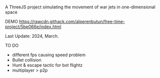 A ThreeJS project simulating the movement of war jets in one-dimensional space

DEMO
https://rawcdn.githack.com/alperenbutun/free-time-project/5be066e/index.html

Last Update: 2024, March.

TO DO
* different fps causing speed problem
* Bullet collision
* Hunt & escape tactic for bot flightz
* multiplayer > p2p 
